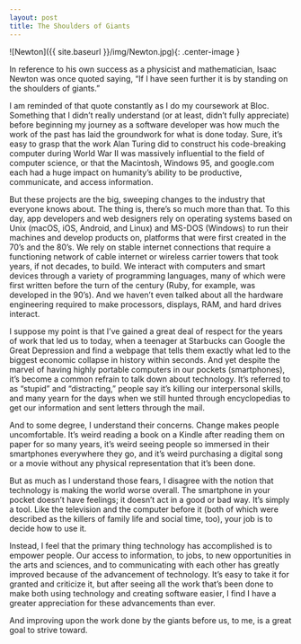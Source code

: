 ```yaml
---
layout: post
title: The Shoulders of Giants
---
```

  
  ![Newton]({{ site.baseurl }}/img/Newton.jpg){: .center-image }
  
  In reference to his own success as a physicist and mathematician, Isaac Newton was once quoted saying, “If I have seen further it is by standing on the shoulders of giants.”
  
  I am reminded of that quote constantly as I do my coursework at Bloc. Something that I didn’t really understand (or at least, didn’t fully appreciate) before beginning my journey as a software developer was how much the work of the past has laid the groundwork for what is done today. Sure, it’s easy to grasp that the work Alan Turing did to construct his code-breaking computer during World War II was massively influential to the field of computer science, or that the Macintosh, Windows 95, and google.com each had a huge impact on humanity’s ability to be productive, communicate, and access information.
  
  But these projects are the big, sweeping changes to the industry that everyone knows about. The thing is, there’s so much more than that. To this day, app developers and web designers rely on operating systems based on Unix (macOS, iOS, Android, and Linux) and MS-DOS (Windows) to run their machines and develop products on, platforms that were first created in the 70’s and the 80’s. We rely on stable internet connections that require a functioning network of cable internet or wireless carrier towers that took years, if not decades, to build. We interact with computers and smart devices through a variety of programming languages, many of which were first written before the turn of the century (Ruby, for example, was developed in the 90’s). And we haven’t even talked about all the hardware engineering required to make processors, displays, RAM, and hard drives interact.
  
  I suppose my point is that I’ve gained a great deal of respect for the years of work that led us to today, when a teenager at Starbucks can Google the Great Depression and find a webpage that tells them exactly what led to the biggest economic collapse in history within seconds. And yet despite the marvel of having highly portable computers in our pockets (smartphones), it’s become a common refrain to talk down about technology. It’s referred to as “stupid” and “distracting,” people say it’s killing our interpersonal skills, and many yearn for the days when we still hunted through encyclopedias to get our information and sent letters through the mail.
  
  And to some degree, I understand their concerns. Change makes people uncomfortable. It’s weird reading a book on a Kindle after reading them on paper for so many years, it’s weird seeing people so immersed in their smartphones everywhere they go, and it’s weird purchasing a digital song or a movie without any physical representation that it’s been done.
  
  But as much as I understand those fears, I disagree with the notion that technology is making the world worse overall. The smartphone in your pocket doesn’t have feelings; it doesn’t act in a good or bad way. It’s simply a tool. Like the television and the computer before it (both of which were described as the killers of family life and social time, too), your job is to decide how to use it.
  
  Instead, I feel that the primary thing technology has accomplished is to empower people. Our access to information, to jobs, to new opportunities in the arts and sciences, and to communicating with each other has greatly improved because of the advancement of technology. It’s easy to take it for granted and criticize it, but after seeing all the work that’s been done to make both using technology and creating software easier, I find I have a greater appreciation for these advancements than ever.
  
  And improving upon the work done by the giants before us, to me, is a great goal to strive toward.